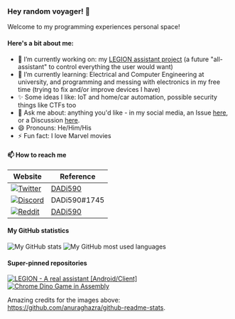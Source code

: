### Hey random voyager! 👋

Welcome to my programming experiences personal space!

#### Here's a bit about me:

- 🔭 I’m currently working on: my [LEGION assistant project](https://github.com/DADi590/LEGION---A-real-assistant--Android-Client) (a future "all-assistant" to control everything the user would want)
- 🌱 I’m currently learning: Electrical and Computer Engineering at university, and programming and messing with electronics in my free time (trying to fix and/or improve devices I have)
- ✨ Some ideas I like: IoT and home/car automation, possible security things like CTFs too
- 💬 Ask me about: anything you'd like - in my social media, an Issue [here](https://github.com/DADi590/DADi590/issues), or a Discussion [here](https://github.com/DADi590/DADi590/discussions).
- 😄 Pronouns: He/Him/His
- ⚡ Fun fact: I love Marvel movies
<!--- 👯 I’m looking to collaborate on: ...
- 🤔 I’m looking for help with: ...-->

#### 📫 How to reach me

| Website     | Reference
|-------------|----------
| [![Twitter](https://img.shields.io/badge/Twitter-1DA1F2?style=for-the-badge&logo=twitter&logoColor=white)](https://twitter.com)     | [DADi590](https://twitter.com/DADi590)
| [![Discord](https://img.shields.io/badge/Discord-7289DA?style=for-the-badge&logo=discord&logoColor=white)](https://discord.com)     | DADi590#1745
| [![Reddit](https://img.shields.io/badge/Reddit-FF4500?style=for-the-badge&logo=reddit&logoColor=white)](https://reddit.com)         | [DADi590](https://www.reddit.com/user/DADi590)

#### My GitHub statistics

![My GitHub stats](https://github-readme-stats.vercel.app/api?username=DADi590&show_icons=true&include_all_commits=true&theme=darcula)
![My GitHub most used languages](https://github-readme-stats.vercel.app/api/top-langs/?username=DADi590&langs_count=10&layout=compact&theme=darcula)

#### Super-pinned repositories

[![LEGION - A real assistant [Android/Client]](https://github-readme-stats.vercel.app/api/pin/?theme=darcula&username=DADi590&repo=LEGION---A-real-assistant--Android-Client)](https://github.com/DADi590/LEGION---A-real-assistant--Android-Client)
[![Chrome Dino Game in Assembly](https://github-readme-stats.vercel.app/api/pin/?theme=darcula&username=DADi590&repo=Chrome-Dino-Game-in-Assembly)](https://github.com/DADi590/Chrome-Dino-Game-in-Assembly)

Amazing credits for the images above: https://github.com/anuraghazra/github-readme-stats.
